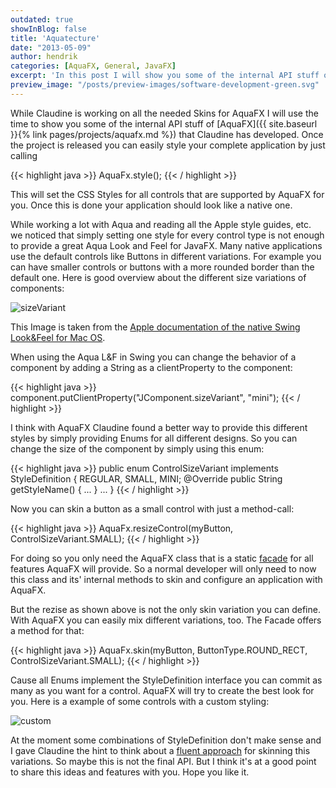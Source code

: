 ```yaml
---
outdated: true
showInBlog: false
title: 'Aquatecture'
date: "2013-05-09"
author: hendrik
categories: [AquaFX, General, JavaFX]
excerpt: 'In this post I will show you some of the internal API stuff of AquaFX'
preview_image: "/posts/preview-images/software-development-green.svg"
---
```

While Claudine is working on all the needed Skins for AquaFX I will use the time to show you some of the internal API stuff of [AquaFX]({{ site.baseurl }}{% link pages/projects/aquafx.md %}) that Claudine has developed. Once the project is released you can easily style your complete application by just calling

{{< highlight java >}}
AquaFx.style();
{{< / highlight >}}

This will set the CSS Styles for all controls that are supported by AquaFX for you. Once this is done your application should look like a native one.

While working a lot with Aqua and reading all the Apple style guides, etc. we noticed that simply setting one style for every control type is not enough to provide a great Aqua Look and Feel for JavaFX. Many native applications use the default controls like Buttons in different variations. For example you can have smaller controls or buttons with a more rounded border than the default one. Here is good overview about the different size variations of components:

![sizeVariant](/posts/guigarage-legacy/sizeVariant.png)

This Image is taken from the [Apple documentation of the native Swing Look&Feel for Mac OS](https://developer.apple.com/library/mac/#technotes/tn2007/tn2196.html).

When using the Aqua L&F in Swing you can change the behavior of a component by adding a String as a clientProperty to the component:

{{< highlight java >}}
component.putClientProperty("JComponent.sizeVariant", "mini");
{{< / highlight >}}

I think with AquaFX Claudine found a better way to provide this different styles by simply providing Enums for all different designs. So you can change the size of the component by simply using this enum:

{{< highlight java >}}
public enum ControlSizeVariant implements StyleDefinition {
REGULAR,
SMALL,
MINI;
@Override public String getStyleName() {
...
}
...
}
{{< / highlight >}}

Now you can skin a button as a small control with just a method-call:

{{< highlight java >}}
AquaFx.resizeControl(myButton, ControlSizeVariant.SMALL);
{{< / highlight >}}

For doing so you only need the AquaFX class that is a static [facade](http://en.wikipedia.org/wiki/Facade_pattern) for all features AquaFX will provide. So a normal developer will only need to now this class and its' internal methods to skin and configure an application with AquaFX.

But the rezise as shown above is not the only skin variation you can define. With AquaFX you can easily mix different variations, too. The Facade offers a method for that:

{{< highlight java >}}
AquaFx.skin(myButton, ButtonType.ROUND_RECT, ControlSizeVariant.SMALL);
{{< / highlight >}}

Cause all Enums implement the StyleDefinition interface you can commit as many as you want for a control. AquaFX will try to create the best look for you. Here is a example of some controls with a custom styling:

![custom](/posts/guigarage-legacy/custom.jpg)

At the moment some combinations of StyleDefinition don't make sense and I gave Claudine the hint to think about a [fluent approach](http://en.wikipedia.org/wiki/Facade_pattern) for skinning this variations. So maybe this is not the final API. But I think it's at a good point to share this ideas and features with you. Hope you like it.
